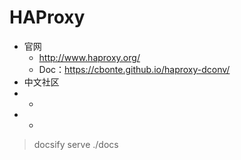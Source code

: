 # HAProxy

- 官网
    - http://www.haproxy.org/
    - Doc：https://cbonte.github.io/haproxy-dconv/
- 中文社区
- -
- -








> docsify serve ./docs
